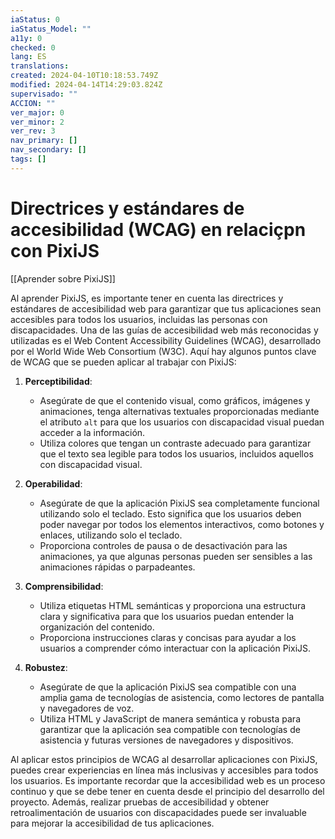 ```yaml
---
iaStatus: 0
iaStatus_Model: ""
a11y: 0
checked: 0
lang: ES
translations: 
created: 2024-04-10T10:18:53.749Z
modified: 2024-04-14T14:29:03.824Z
supervisado: ""
ACCION: ""
ver_major: 0
ver_minor: 2
ver_rev: 3
nav_primary: []
nav_secondary: []
tags: []
---
```

# Directrices y estándares de accesibilidad (WCAG) en relaciçpn con PixiJS

[[Aprender sobre PixiJS]]

Al aprender PixiJS, es importante tener en cuenta las directrices y estándares de accesibilidad web para garantizar que tus aplicaciones sean accesibles para todos los usuarios, incluidas las personas con discapacidades. Una de las guías de accesibilidad web más reconocidas y utilizadas es el Web Content Accessibility Guidelines (WCAG), desarrollado por el World Wide Web Consortium (W3C). Aquí hay algunos puntos clave de WCAG que se pueden aplicar al trabajar con PixiJS:

1. **Perceptibilidad**:
   - Asegúrate de que el contenido visual, como gráficos, imágenes y animaciones, tenga alternativas textuales proporcionadas mediante el atributo `alt` para que los usuarios con discapacidad visual puedan acceder a la información.
   - Utiliza colores que tengan un contraste adecuado para garantizar que el texto sea legible para todos los usuarios, incluidos aquellos con discapacidad visual.

2. **Operabilidad**:
   - Asegúrate de que la aplicación PixiJS sea completamente funcional utilizando solo el teclado. Esto significa que los usuarios deben poder navegar por todos los elementos interactivos, como botones y enlaces, utilizando solo el teclado.
   - Proporciona controles de pausa o de desactivación para las animaciones, ya que algunas personas pueden ser sensibles a las animaciones rápidas o parpadeantes.

3. **Comprensibilidad**:
   - Utiliza etiquetas HTML semánticas y proporciona una estructura clara y significativa para que los usuarios puedan entender la organización del contenido.
   - Proporciona instrucciones claras y concisas para ayudar a los usuarios a comprender cómo interactuar con la aplicación PixiJS.

4. **Robustez**:
   - Asegúrate de que la aplicación PixiJS sea compatible con una amplia gama de tecnologías de asistencia, como lectores de pantalla y navegadores de voz.
   - Utiliza HTML y JavaScript de manera semántica y robusta para garantizar que la aplicación sea compatible con tecnologías de asistencia y futuras versiones de navegadores y dispositivos.

Al aplicar estos principios de WCAG al desarrollar aplicaciones con PixiJS, puedes crear experiencias en línea más inclusivas y accesibles para todos los usuarios. Es importante recordar que la accesibilidad web es un proceso continuo y que se debe tener en cuenta desde el principio del desarrollo del proyecto. Además, realizar pruebas de accesibilidad y obtener retroalimentación de usuarios con discapacidades puede ser invaluable para mejorar la accesibilidad de tus aplicaciones.